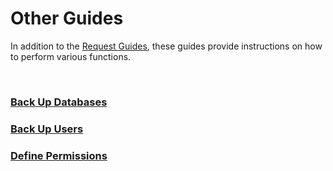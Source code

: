 # Other Guides

In addition to the [Request Guides](../request_guides/README.md), these guides provide instructions on how to perform various functions.

<br/>

### [Back Up Databases](../other_guides/backup_databases.md)
### [Back Up Users](../other_guides/backup_users.md)
### [Define Permissions](../other_guides/define_permissions.md)
